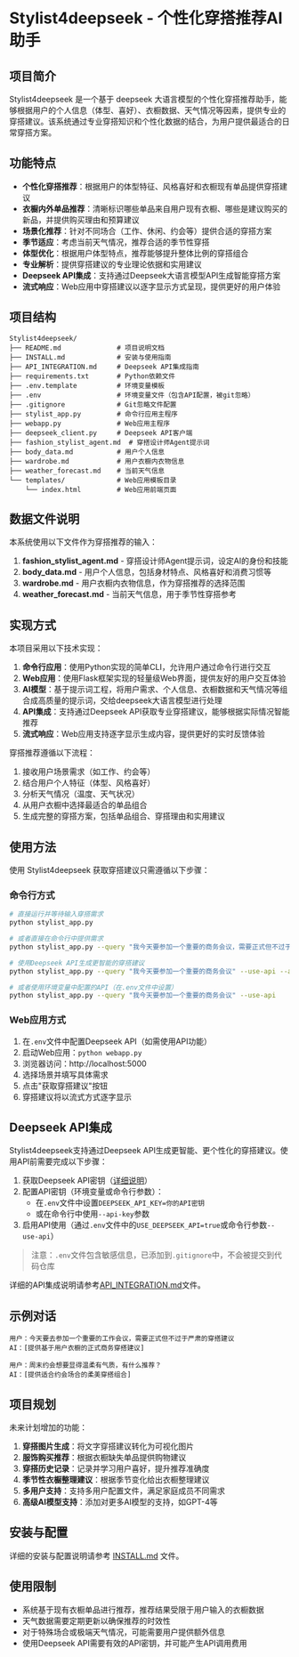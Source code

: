 # Stylist4deepseek - 个性化穿搭推荐AI助手

## 项目简介

Stylist4deepseek 是一个基于 deepseek 大语言模型的个性化穿搭推荐助手，能够根据用户的个人信息（体型、喜好）、衣橱数据、天气情况等因素，提供专业的穿搭建议。该系统通过专业穿搭知识和个性化数据的结合，为用户提供最适合的日常穿搭方案。

## 功能特点

- **个性化穿搭推荐**：根据用户的体型特征、风格喜好和衣橱现有单品提供穿搭建议
- **衣橱内外单品推荐**：清晰标识哪些单品来自用户现有衣橱、哪些是建议购买的新品，并提供购买理由和预算建议
- **场景化推荐**：针对不同场合（工作、休闲、约会等）提供合适的穿搭方案
- **季节适应**：考虑当前天气情况，推荐合适的季节性穿搭
- **体型优化**：根据用户体型特点，推荐能够提升整体比例的穿搭组合
- **专业解析**：提供穿搭建议的专业理论依据和实用建议
- **Deepseek API集成**：支持通过Deepseek大语言模型API生成智能穿搭方案
- **流式响应**：Web应用中穿搭建议以逐字显示方式呈现，提供更好的用户体验

## 项目结构

```
Stylist4deepseek/
├── README.md              # 项目说明文档
├── INSTALL.md             # 安装与使用指南
├── API_INTEGRATION.md     # Deepseek API集成指南
├── requirements.txt       # Python依赖文件
├── .env.template          # 环境变量模板
├── .env                   # 环境变量文件（包含API配置，被git忽略）
├── .gitignore             # Git忽略文件配置
├── stylist_app.py         # 命令行应用主程序
├── webapp.py              # Web应用主程序
├── deepseek_client.py     # Deepseek API客户端
├── fashion_stylist_agent.md  # 穿搭设计师Agent提示词
├── body_data.md           # 用户个人信息
├── wardrobe.md            # 用户衣橱内衣物信息
├── weather_forecast.md    # 当前天气信息
└── templates/             # Web应用模板目录
    └── index.html         # Web应用前端页面
```

## 数据文件说明

本系统使用以下文件作为穿搭推荐的输入：

1. **fashion_stylist_agent.md** - 穿搭设计师Agent提示词，设定AI的身份和技能
2. **body_data.md** - 用户个人信息，包括身材特点、风格喜好和消费习惯等
3. **wardrobe.md** - 用户衣橱内衣物信息，作为穿搭推荐的选择范围
4. **weather_forecast.md** - 当前天气信息，用于季节性穿搭参考

## 实现方式

本项目采用以下技术实现：

1. **命令行应用**：使用Python实现的简单CLI，允许用户通过命令行进行交互
2. **Web应用**：使用Flask框架实现的轻量级Web界面，提供友好的用户交互体验
3. **AI模型**：基于提示词工程，将用户需求、个人信息、衣橱数据和天气情况等组合成高质量的提示词，交给deepseek大语言模型进行处理
4. **API集成**：支持通过Deepseek API获取专业穿搭建议，能够根据实际情况智能推荐
5. **流式响应**：Web应用支持逐字显示生成内容，提供更好的实时反馈体验

穿搭推荐遵循以下流程：
1. 接收用户场景需求（如工作、约会等）
2. 结合用户个人特征（体型、风格喜好）
3. 分析天气情况（温度、天气状况）
4. 从用户衣橱中选择最适合的单品组合
5. 生成完整的穿搭方案，包括单品组合、穿搭理由和实用建议

## 使用方法

使用 Stylist4deepseek 获取穿搭建议只需遵循以下步骤：

### 命令行方式

```bash
# 直接运行并等待输入穿搭需求
python stylist_app.py

# 或者直接在命令行中提供需求
python stylist_app.py --query "我今天要参加一个重要的商务会议，需要正式但不过于严肃的穿搭"

# 使用Deepseek API生成更智能的穿搭建议
python stylist_app.py --query "我今天要参加一个重要的商务会议" --use-api --api-key YOUR_API_KEY

# 或者使用环境变量中配置的API（在.env文件中设置）
python stylist_app.py --query "我今天要参加一个重要的商务会议" --use-api
```

### Web应用方式

1. 在`.env`文件中配置Deepseek API（如需使用API功能）
2. 启动Web应用：`python webapp.py`
3. 浏览器访问：http://localhost:5000
4. 选择场景并填写具体需求
5. 点击"获取穿搭建议"按钮
6. 穿搭建议将以流式方式逐字显示

## Deepseek API集成

Stylist4deepseek支持通过Deepseek API生成更智能、更个性化的穿搭建议。使用API前需要完成以下步骤：

1. 获取Deepseek API密钥（[详细说明](API_INTEGRATION.md)）
2. 配置API密钥（环境变量或命令行参数）：
   - 在`.env`文件中设置`DEEPSEEK_API_KEY=你的API密钥`
   - 或在命令行中使用`--api-key`参数
3. 启用API使用（通过`.env`文件中的`USE_DEEPSEEK_API=true`或命令行参数`--use-api`）

> 注意：`.env`文件包含敏感信息，已添加到`.gitignore`中，不会被提交到代码仓库

详细的API集成说明请参考[API_INTEGRATION.md](API_INTEGRATION.md)文件。

## 示例对话

```
用户：今天要去参加一个重要的工作会议，需要正式但不过于严肃的穿搭建议
AI：[提供基于用户衣橱的正式商务穿搭建议]

用户：周末约会想要显得温柔有气质，有什么推荐？
AI：[提供适合约会场合的柔美穿搭组合]
```

## 项目规划

未来计划增加的功能：

1. **穿搭图片生成**：将文字穿搭建议转化为可视化图片
2. **服饰购买推荐**：根据衣橱缺失单品提供购物建议
3. **穿搭历史记录**：记录并学习用户喜好，提升推荐准确度
4. **季节性衣橱整理建议**：根据季节变化给出衣橱整理建议
5. **多用户支持**：支持多用户配置文件，满足家庭成员不同需求
6. **高级AI模型支持**：添加对更多AI模型的支持，如GPT-4等

## 安装与配置

详细的安装与配置说明请参考 [INSTALL.md](INSTALL.md) 文件。

## 使用限制

- 系统基于现有衣橱单品进行推荐，推荐结果受限于用户输入的衣橱数据
- 天气数据需要定期更新以确保推荐的时效性
- 对于特殊场合或极端天气情况，可能需要用户提供额外信息
- 使用Deepseek API需要有效的API密钥，并可能产生API调用费用 